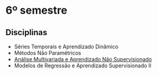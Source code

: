 # 6º semestre
## Disciplinas
- Séries Temporais e Aprendizado Dinâmico 
- Métodos Não Paramétricos 
- [Análise Multivariada e Aprendizado Não Supervisionado](multivariada.md)
- Modelos de Regressão e Aprendizado Supervisionado II
